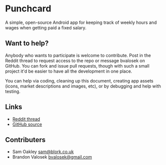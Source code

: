 # Punchcard

A simple, open-source Android app for keeping track of weekly hours and wages when getting paid a fixed salary.

## Want to help?

Anybody who wants to participate is welcome to contribute. Post in the Reddit thread to request access to the repo or message bvalosek on GitHub. You can fork and issue pull requests, though with such a small project it'd be easier to have all the development in one place. 

You can help via coding, cleaning up this document, creating app assets (icons, market descriptions and images, etc), or by debugging and help with testing.

## Links

* [Reddit thread](http://www.reddit.com/r/androiddev/comments/iirar/an_open_idea_for_an_probably_easy_app_if_anyone/)
* [GitHub source](https://github.com/storm717/android-punchcard)

## Contributers
* Sam Oakley <sam@blork.co.uk>
* Brandon Valosek <bvalosek@gmail.com>

